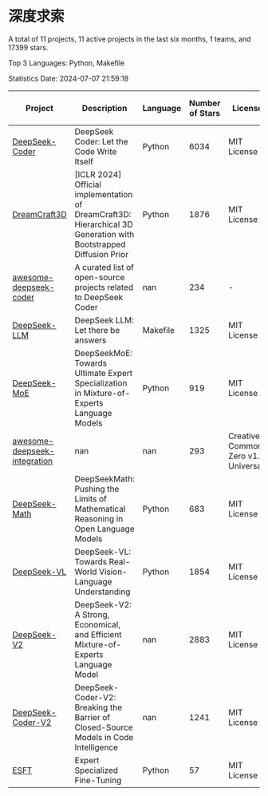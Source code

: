 # 深度求索

A total of 11 projects, 11 active projects in the last six months, 1 teams, and 17399 stars.

Top 3 Languages: Python, Makefile

Statistics Date: 2024-07-07 21:59:18

| Project | Description | Language | Number of Stars | License | Creation Date | Last Updated Date |
| --- | --- | --- | --- | --- | --- | --- |
| [DeepSeek-Coder](https://github.com/deepseek-ai/DeepSeek-Coder) | DeepSeek Coder: Let the Code Write Itself | Python | 6034 | MIT License | 2023-10-20 | 2024-07-07 |
| [DreamCraft3D](https://github.com/deepseek-ai/DreamCraft3D) | [ICLR 2024] Official implementation of DreamCraft3D: Hierarchical 3D Generation with Bootstrapped Diffusion Prior | Python | 1876 | MIT License | 2023-10-23 | 2024-07-07 |
| [awesome-deepseek-coder](https://github.com/deepseek-ai/awesome-deepseek-coder) | A curated list of open-source projects related to DeepSeek Coder | nan | 234 | - | 2023-11-06 | 2024-07-02 |
| [DeepSeek-LLM](https://github.com/deepseek-ai/DeepSeek-LLM) | DeepSeek LLM: Let there be answers | Makefile | 1325 | MIT License | 2023-11-29 | 2024-07-05 |
| [DeepSeek-MoE](https://github.com/deepseek-ai/DeepSeek-MoE) | DeepSeekMoE: Towards Ultimate Expert Specialization in Mixture-of-Experts Language Models | Python | 919 | MIT License | 2024-01-02 | 2024-07-07 |
| [awesome-deepseek-integration](https://github.com/deepseek-ai/awesome-deepseek-integration) | nan | nan | 293 | Creative Commons Zero v1.0 Universal | 2024-01-11 | 2024-07-05 |
| [DeepSeek-Math](https://github.com/deepseek-ai/DeepSeek-Math) | DeepSeekMath: Pushing the Limits of Mathematical Reasoning in Open Language Models | Python | 683 | MIT License | 2024-02-05 | 2024-07-06 |
| [DeepSeek-VL](https://github.com/deepseek-ai/DeepSeek-VL) | DeepSeek-VL: Towards Real-World Vision-Language Understanding | Python | 1854 | MIT License | 2024-03-07 | 2024-07-05 |
| [DeepSeek-V2](https://github.com/deepseek-ai/DeepSeek-V2) | DeepSeek-V2: A Strong, Economical, and Efficient Mixture-of-Experts Language Model | nan | 2883 | MIT License | 2024-04-22 | 2024-07-07 |
| [DeepSeek-Coder-V2](https://github.com/deepseek-ai/DeepSeek-Coder-V2) | DeepSeek-Coder-V2: Breaking the Barrier of Closed-Source Models in Code Intelligence | nan | 1241 | MIT License | 2024-06-14 | 2024-07-07 |
| [ESFT](https://github.com/deepseek-ai/ESFT) | Expert Specialized Fine-Tuning | Python | 57 | MIT License | 2024-07-04 | 2024-07-07 |
